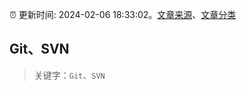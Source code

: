 :alarm_clock: 更新时间: 2024-02-06 18:33:02。[文章来源](/README.md)、[文章分类](/TAGS.md)

## Git、SVN


> 关键字：`Git`、`SVN`




